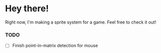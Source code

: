 # Hey there!
Right now, I'm making a sprite system for a game. Feel free to check it out!

### TODO
- [ ] Finish point-in-matrix detection for mouse
